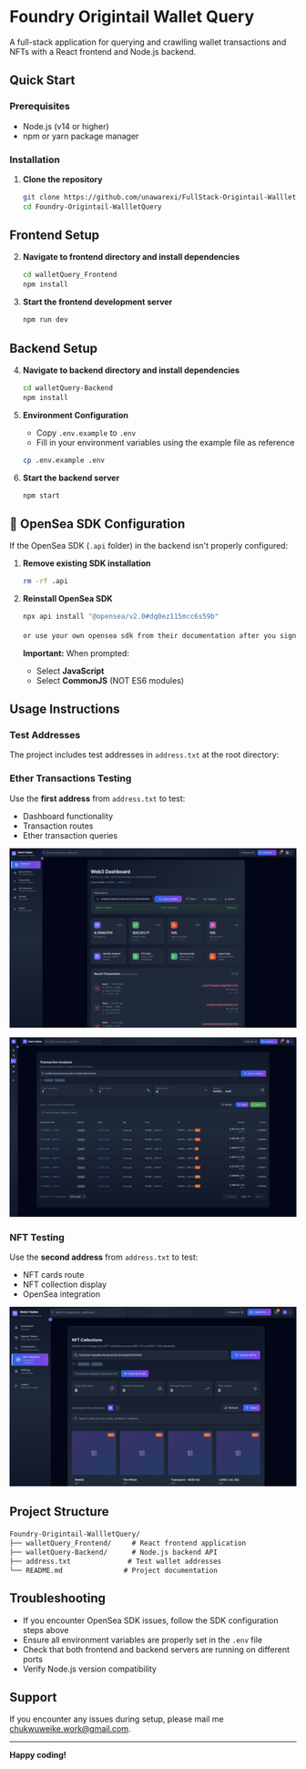 # Foundry Origintail Wallet Query

A full-stack application for querying and crawlling wallet transactions and NFTs with a React frontend and Node.js backend.

## Quick Start

### Prerequisites
- Node.js (v14 or higher)
- npm or yarn package manager

### Installation

1. **Clone the repository**
   ```bash
   git clone https://github.com/unawarexi/FullStack-Origintail-WallletQuery.git
   cd Foundry-Origintail-WallletQuery
   ```

## Frontend Setup

2. **Navigate to frontend directory and install dependencies**
   ```bash
   cd walletQuery_Frontend
   npm install
   ```

3. **Start the frontend development server**
   ```bash
   npm run dev
   ```

## Backend Setup

4. **Navigate to backend directory and install dependencies**
   ```bash
   cd walletQuery-Backend
   npm install
   ```

5. **Environment Configuration**
   - Copy `.env.example` to `.env`
   - Fill in your environment variables using the example file as reference
   ```bash
   cp .env.example .env
   ```

6. **Start the backend server**
   ```bash
   npm start
   ```

## 🔌 OpenSea SDK Configuration

If the OpenSea SDK (`.api` folder) in the backend isn't properly configured:

1. **Remove existing SDK installation**
   ```bash
   rm -rf .api
   ```

2. **Reinstall OpenSea SDK**
   ```bash
   npx api install "@opensea/v2.0#dq0ez115mcc6s59b"

   or use your own opensea sdk from their documentation after you signup
   ```
   
   **Important:** When prompted:
   - Select **JavaScript**
   - Select **CommonJS** (NOT ES6 modules)

## Usage Instructions

### Test Addresses

The project includes test addresses in `address.txt` at the root directory:

### Ether Transactions Testing
Use the **first address** from `address.txt` to test:
- Dashboard functionality
- Transaction routes
- Ether transaction queries

![Dashboard Screenshot](./pictures/dashboard.png)

![Transactions View](./pictures/transactions.png)

### NFT Testing  
Use the **second address** from `address.txt` to test:
- NFT cards route
- NFT collection display
- OpenSea integration

![NFT Cards View](./pictures/nfts.png)

## Project Structure

```
Foundry-Origintail-WallletQuery/
├── walletQuery_Frontend/     # React frontend application
├── walletQuery-Backend/      # Node.js backend API
├── address.txt              # Test wallet addresses
└── README.md               # Project documentation
```

## Troubleshooting

- If you encounter OpenSea SDK issues, follow the SDK configuration steps above
- Ensure all environment variables are properly set in the `.env` file
- Check that both frontend and backend servers are running on different ports
- Verify Node.js version compatibility

## Support

If you encounter any issues during setup, please mail me chukwuweike.work@gmail.com.

---

**Happy coding!**
